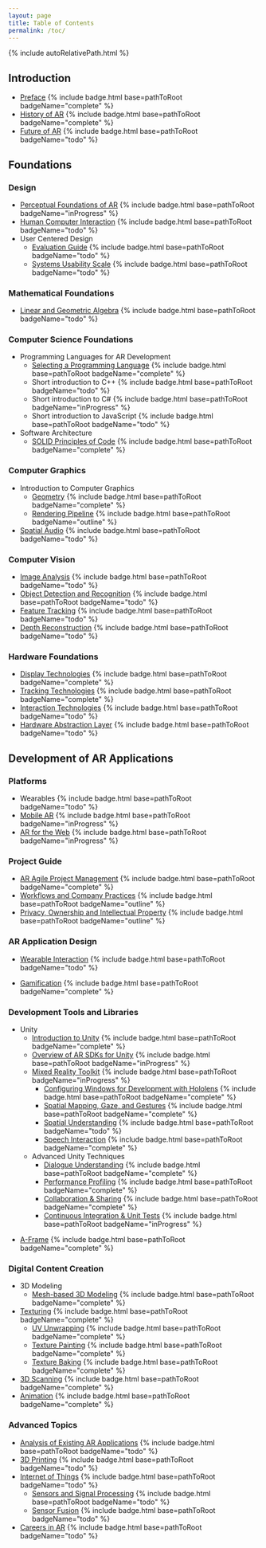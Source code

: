 ```yaml
---
layout: page
title: Table of Contents
permalink: /toc/
---
```


{% include autoRelativePath.html %}

## Introduction

- [Preface](/ar-for-eu-book/chapter/preface/) {% include badge.html base=pathToRoot badgeName="complete" %}
- [History of AR](/ar-for-eu-book/chapter/historyar/) {% include badge.html base=pathToRoot badgeName="complete" %}
- [Future of AR](/ar-for-eu-book/chapter/futurear/) {% include badge.html base=pathToRoot badgeName="todo" %}

## Foundations

### Design

- [Perceptual Foundations of AR](/ar-for-eu-book/chapter/perceptionar/) {% include badge.html base=pathToRoot badgeName="inProgress" %}
- [Human Computer Interaction](/ar-for-eu-book/chapter/hci/) {% include badge.html base=pathToRoot badgeName="todo" %}
- User Centered Design
  - [Evaluation Guide](/ar-for-eu-book/chapter/hci/) {% include badge.html base=pathToRoot badgeName="todo" %}
  - [Systems Usability Scale](/ar-for-eu-book/chapter/hci/) {% include badge.html base=pathToRoot badgeName="todo" %}

### Mathematical Foundations

- [Linear and Geometric Algebra](/ar-for-eu-book/chapter/math/) {% include badge.html base=pathToRoot badgeName="todo" %}

### Computer Science Foundations

- Programming Languages for AR Development
  - [Selecting a Programming Language](/ar-for-eu-book/chapter/prog/) {% include badge.html base=pathToRoot badgeName="complete" %}
  - Short introduction to C++ {% include badge.html base=pathToRoot badgeName="todo" %}
  - Short introduction to C# {% include badge.html base=pathToRoot badgeName="inProgress" %}
  - Short introduction to JavaScript {% include badge.html base=pathToRoot badgeName="todo" %}
- Software Architecture
  - [SOLID Principles of Code](/ar-for-eu-book/chapter/prog/) {% include badge.html base=pathToRoot badgeName="complete" %}

### Computer Graphics

- Introduction to Computer Graphics
  - [Geometry](/ar-for-eu-book/chapter/modeling/) {% include badge.html base=pathToRoot badgeName="complete" %}
  - [Rendering Pipeline](/ar-for-eu-book/chapter/cg/) {% include badge.html base=pathToRoot badgeName="outline" %}
- [Spatial Audio](/ar-for-eu-book/chapter/spatialaudio/) {% include badge.html base=pathToRoot badgeName="todo" %}

### Computer Vision

- [Image Analysis](/ar-for-eu-book/chapter/imageanalysis/) {% include badge.html base=pathToRoot badgeName="todo" %}
- [Object Detection and Recognition](/ar-for-eu-book/chapter/odr/) {% include badge.html base=pathToRoot badgeName="todo" %}
- [Feature Tracking](/ar-for-eu-book/chapter/otracking/) {% include badge.html base=pathToRoot badgeName="todo" %}
- [Depth Reconstruction](/ar-for-eu-book/chapter/depthsensing/) {% include badge.html base=pathToRoot badgeName="todo" %}

### Hardware Foundations

- [Display Technologies](/ar-for-eu-book/chapter/displaytech/) {% include badge.html base=pathToRoot badgeName="complete" %}
- [Tracking Technologies](/ar-for-eu-book/chapter/tracking/) {% include badge.html base=pathToRoot badgeName="complete" %}
- [Interaction Technologies](/ar-for-eu-book/chapter/interaction/) {% include badge.html base=pathToRoot badgeName="todo" %}
- [Hardware Abstraction Layer](/ar-for-eu-book/chapter/hal/) {% include badge.html base=pathToRoot badgeName="todo" %}

## Development of AR Applications

### Platforms

- Wearables {% include badge.html base=pathToRoot badgeName="todo" %}
- [Mobile AR](/ar-for-eu-book/chapter/mobile/) {% include badge.html base=pathToRoot badgeName="inProgress" %}
- [AR for the Web](/ar-for-eu-book/chapter/web/) {% include badge.html base=pathToRoot badgeName="inProgress" %}

### Project Guide

- [AR Agile Project Management](/ar-for-eu-book/chapter/apm/) {% include badge.html base=pathToRoot badgeName="complete" %}
- [Workflows and Company Practices](/ar-for-eu-book/chapter/workflows/) {% include badge.html base=pathToRoot badgeName="outline" %}
- [Privacy, Ownership and Intellectual Property](/ar-for-eu-book/chapter/privacy/) {% include badge.html base=pathToRoot badgeName="outline" %}

### AR Application Design

- [Wearable Interaction](/ar-for-eu-book/chapter/wearableInteraction/) {% include badge.html base=pathToRoot badgeName="todo" %}
<!-- - Sound Design {% include badge.html base=pathToRoot badgeName="todo" %} -->
- [Gamification](/ar-for-eu-book/chapter/game/) {% include badge.html base=pathToRoot badgeName="complete" %}
<!-- - Serious Games {% include badge.html base=pathToRoot badgeName="inProgress" %} -->

### Development Tools and Libraries

- Unity
  - [Introduction to Unity](/ar-for-eu-book/chapter/engines/) {% include badge.html base=pathToRoot badgeName="complete" %}
  - [Overview of AR SDKs for Unity](/ar-for-eu-book/chapter/arsdk/) {% include badge.html base=pathToRoot badgeName="inProgress" %}
  - [Mixed Reality Toolkit](/ar-for-eu-book/chapter/arsdk/) {% include badge.html base=pathToRoot badgeName="inProgress" %}
    - [Configuring Windows for Development with Hololens](/ar-for-eu-book/chapter/holotoolkit/) {% include badge.html base=pathToRoot badgeName="complete" %}
    - [Spatial Mapping, Gaze, and Gestures](/ar-for-eu-book/chapter/spatialMapping/) {% include badge.html base=pathToRoot badgeName="complete" %}
    - [Spatial Understanding](/ar-for-eu-book/chapter/spatialUnderstanding/) {% include badge.html base=pathToRoot badgeName="todo" %}
    - [Speech Interaction](/ar-for-eu-book/chapter/speech/) {% include badge.html base=pathToRoot badgeName="complete" %}
  <!-- - Vuforia {% include badge.html base=pathToRoot badgeName="todo" %} -->
  - Advanced Unity Techniques
    - [Dialogue Understanding](/ar-for-eu-book/chapter/dialogue-understanding/) {% include badge.html base=pathToRoot badgeName="complete" %}
    - [Performance Profiling](/ar-for-eu-book/chapter/performance/) {% include badge.html base=pathToRoot badgeName="complete" %}
    - [Collaboration & Sharing](/ar-for-eu-book/chapter/sharing/) {% include badge.html base=pathToRoot badgeName="complete" %}
    - [Continuous Integration & Unit Tests](/ar-for-eu-book/chapter/ci_unity/) {% include badge.html base=pathToRoot badgeName="inProgress" %}
<!-- - Unreal Engine
  - Basics of Unreal Engine {% include badge.html base=pathToRoot badgeName="todo" %}
  - Hololens Development with Unreal {% include badge.html base=pathToRoot badgeName="todo" %} -->
- [A-Frame](/ar-for-eu-book/chapter/web/) {% include badge.html base=pathToRoot badgeName="complete" %}

### Digital Content Creation

- 3D Modeling
  - [Mesh-based 3D Modeling](/ar-for-eu-book/chapter/modeling/) {% include badge.html base=pathToRoot badgeName="complete" %}
- [Texturing](/ar-for-eu-book/chapter/modeling/) {% include badge.html base=pathToRoot badgeName="complete" %}
  - [UV Unwrapping](/ar-for-eu-book/chapter/modeling/) {% include badge.html base=pathToRoot badgeName="complete" %}
  - [Texture Painting](/ar-for-eu-book/chapter/modeling/) {% include badge.html base=pathToRoot badgeName="complete" %}
  - [Texture Baking](/ar-for-eu-book/chapter/modeling/) {% include badge.html base=pathToRoot badgeName="complete" %}
- [3D Scanning](/ar-for-eu-book/chapter/3dscanning-animation/) {% include badge.html base=pathToRoot badgeName="complete" %}
- [Animation](/ar-for-eu-book/chapter/3dscanning-animation/) {% include badge.html base=pathToRoot badgeName="complete" %}

### Advanced Topics

- [Analysis of Existing AR Applications](/ar-for-eu-book/chapter/apps/) {% include badge.html base=pathToRoot badgeName="todo" %}
- [3D Printing](/ar-for-eu-book/chapter/printing/) {% include badge.html base=pathToRoot badgeName="todo" %}
- [Internet of Things](/ar-for-eu-book/chapter/iot/) {% include badge.html base=pathToRoot badgeName="todo" %}
  - [Sensors and Signal Processing](/ar-for-eu-book/chapter/sensors/) {% include badge.html base=pathToRoot badgeName="todo" %}
  - [Sensor Fusion](/ar-for-eu-book/chapter/sf/) {% include badge.html base=pathToRoot badgeName="todo" %}
- [Careers in AR](/ar-for-eu-book/chapter/careers/) {% include badge.html base=pathToRoot badgeName="todo" %}